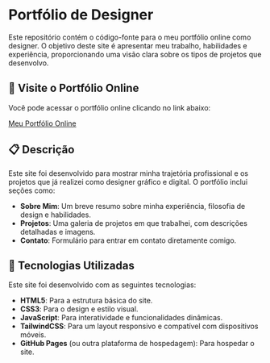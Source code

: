 # Portfólio de Designer

Este repositório contém o código-fonte para o meu portfólio online como designer. O objetivo deste site é apresentar meu trabalho, habilidades e experiência, proporcionando uma visão clara sobre os tipos de projetos que desenvolvo.

## 🚀 Visite o Portfólio Online

Você pode acessar o portfólio online clicando no link abaixo:

[Meu Portfólio Online](https://allangabriel.com)

## 📋 Descrição

Este site foi desenvolvido para mostrar minha trajetória profissional e os projetos que já realizei como designer gráfico e digital. O portfólio inclui seções como:

- **Sobre Mim**: Um breve resumo sobre minha experiência, filosofia de design e habilidades.
- **Projetos**: Uma galeria de projetos em que trabalhei, com descrições detalhadas e imagens.
- **Contato**: Formulário para entrar em contato diretamente comigo.

## 🔧 Tecnologias Utilizadas

Este site foi desenvolvido com as seguintes tecnologias:

- **HTML5**: Para a estrutura básica do site.
- **CSS3**: Para o design e estilo visual.
- **JavaScript**: Para interatividade e funcionalidades dinâmicas.
- **TailwindCSS**: Para um layout responsivo e compatível com dispositivos móveis.
- **GitHub Pages** (ou outra plataforma de hospedagem): Para hospedar o site.
